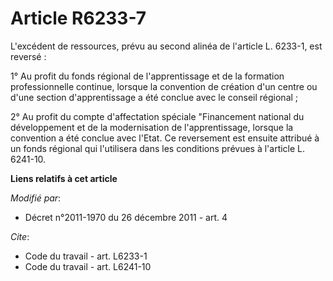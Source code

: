 # Article R6233-7

L'excédent de ressources, prévu au second alinéa de l'article L. 6233-1, est reversé : 

1° Au profit du fonds régional de l'apprentissage et de la formation professionnelle continue, lorsque la convention de
création d'un centre ou d'une section d'apprentissage a été conclue avec le conseil régional ; 

2° Au profit du          compte d'affectation spéciale "Financement national du développement et de la modernisation de
l'apprentissage, lorsque la convention a été conclue avec l'Etat. Ce reversement est ensuite attribué à un fonds régional qui
l'utilisera dans les conditions prévues à l'article L. 6241-10.

**Liens relatifs à cet article**

_Modifié par_:

  - Décret n°2011-1970 du 26 décembre 2011 - art. 4

_Cite_:

  - Code du travail - art. L6233-1
  - Code du travail - art. L6241-10
